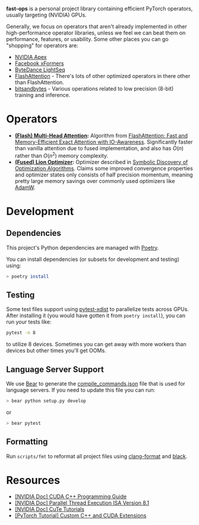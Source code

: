 **fast-ops** is a personal project library containing efficient PyTorch operators,
usually targeting (NVIDIA) GPUs.

Generally, we focus on operators that aren't already implemented in other high-performance
operator libraries, unless we feel we can beat them on performance, features, or usability.
Some other places you can go "shopping" for operators are:
* [NVIDIA Apex](https://github.com/NVIDIA/apex)
* [Facebook xFormers](https://github.com/facebookresearch/xformers)
* [ByteDance LightSeq](https://github.com/bytedance/lightseq/tree/master)
* [FlashAttention](https://github.com/HazyResearch/flash-attention) - There's lots of other
optimized operators in there other than FlashAttention.
* [bitsandbytes](https://github.com/TimDettmers/bitsandbytes) - Various operations related to low precision (8-bit)
training and inference.

# Operators
* **[(Flash) Multi-Head Attention](fast_ops/flash_attention/):**
Algorithm from [FlashAttention: Fast and Memory-Efficient Exact Attention with IO-Awareness](https://arxiv.org/pdf/2205.14135.pdf).
Significantly faster than vanilla attention due to fused implementation, and also
has $O(n)$ rather than $O(n^2)$ memory complexity.
* **[(Fused) Lion Optimizer](fast_ops/lion):**
Optimizer described in [Symbolic Discovery of Optimization Algorithms](https://arxiv.org/pdf/2302.06675.pdf).
Claims some improved convergence properties and optimizer states only consists of half precision momentum,
meaning pretty large memory savings over commonly used optimizers like
[AdamW](https://pytorch.org/docs/stable/generated/torch.optim.AdamW.html).

# Development

## Dependencies
This project's Python dependencies are managed with [Poetry](https://python-poetry.org/docs/).

You can install dependencies (or subsets for development and testing) using:
```bash
> poetry install
```

## Testing
Some test files support using [pytest-xdist](https://github.com/pytest-dev/pytest-xdist)
to parallelize tests across GPUs. After installing it
(you would have gotten it from `poetry install`), you can run your tests like:
```bash
pytest -n 8
```
to utilize 8 devices. Sometimes you can get away with more workers than devices
but other times you'll get OOMs.


## Language Server Support
We use [Bear](https://github.com/rizsotto/Bear) to generate the
[compile_commands.json](compile_commands.json) file that is used for language servers.
If you need to update this file you can run:
```bash
> bear python setup.py develop
```
or
```python
> bear pytest
```

## Formatting
Run `scripts/fmt` to reformat all project files using
[clang-format](https://clang.llvm.org/docs/ClangFormat.html) and
[black](https://black.readthedocs.io/en/stable/).

# Resources
* [\[NVIDIA Doc\] CUDA C++ Programming Guide](https://docs.nvidia.com/cuda/cuda-c-programming-guide/)
* [\[NVIDIA Doc\] Parallel Thread Execution ISA Version 8.1](https://docs.nvidia.com/cuda/parallel-thread-execution/index.html)
* [\[NVIDIA Doc\] CuTe Tutorials](https://github.com/NVIDIA/cutlass/tree/master/media/docs/cute)
* [\[PyTorch Tutorial\] Custom C++ and CUDA Extensions](https://pytorch.org/tutorials/advanced/cpp_extension.html)
